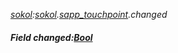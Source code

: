 _[sokol](../../modules/sokol/sokol-module.md):[sokol](../../modules/sokol/sokol-module.md).[sapp\_touchpoint](../../modules/sokol/sokol-sapp_touchpoint.md).changed_
##### Field changed:[Bool](../../modules/wonkey/wonkey-types-bool.md)
